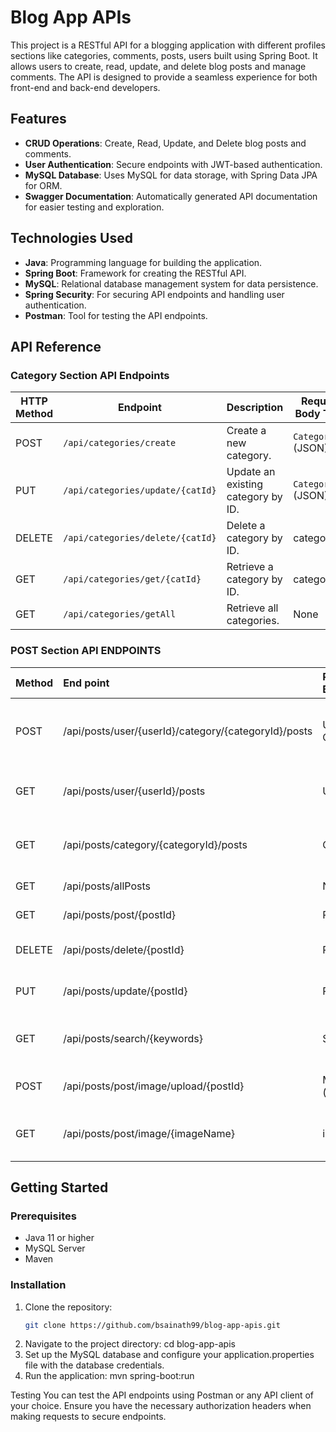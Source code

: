 # Blog App APIs

This project is a RESTful API for a blogging application with different profiles sections like categories, comments, posts, users built using Spring Boot. It allows users to create, read, update, and delete blog posts and manage comments. The API is designed to provide a seamless experience for both front-end and back-end developers.


## Features

- **CRUD Operations**: Create, Read, Update, and Delete blog posts and comments.
- **User Authentication**: Secure endpoints with JWT-based authentication.
- **MySQL Database**: Uses MySQL for data storage, with Spring Data JPA for ORM.
- **Swagger Documentation**: Automatically generated API documentation for easier testing and exploration.
  
## Technologies Used

- **Java**: Programming language for building the application.
- **Spring Boot**: Framework for creating the RESTful API.
- **MySQL**: Relational database management system for data persistence.
- **Spring Security**: For securing API endpoints and handling user authentication.
- **Postman**: Tool for testing the API endpoints.

## API Reference

### Category Section API Endpoints

| HTTP Method | Endpoint                    | Description                                      | Request Body Type        |
|-------------|-----------------------------|--------------------------------------------------|--------------------------|
| POST        | `/api/categories/create`    | Create a new category.                          | `CategoryDTO` (JSON)     |
| PUT         | `/api/categories/update/{catId}` | Update an existing category by ID.               | `CategoryDTO` (JSON)     |
| DELETE      | `/api/categories/delete/{catId}` | Delete a category by ID.                        | categoryID                   |
| GET         | `/api/categories/get/{catId}`    | Retrieve a category by ID.                      | categoryID                     |
| GET         | `/api/categories/getAll`         | Retrieve all categories.                        | None                     |


### POST Section API ENDPOINTS 

| Method     | End point | Request Body | Description |
| :-------- | :------- | :--------------| :------------------------- |
| POST | /api/posts/user/{userId}/category/{categoryId}/posts	  | UserID, CategoryID | Create a new post under a user and category  |
| GET | /api/posts/user/{userId}/posts  | UserID | Get all posts by a specific user  |
| GET | /api/posts/category/{categoryId}/posts  | CategoryID | Get all posts in a specific category  |
| GET | /api/posts/allPosts  | N/A | Get all posts  |
| GET |/api/posts/post/{postId}  | PostID | Get a post by its ID  |
| DELETE | /api/posts/delete/{postId}  | PostID | Delete a post by its ID  |
| PUT | /api/posts/update/{postId}  | PostID | Update a post by its ID  |
| GET | /api/posts/search/{keywords}  | String |Search for posts by title keywords  |
| POST | 	/api/posts/post/image/upload/{postId}  | MultipartFile (image) | Upload an image for a post  |
| GET | /api/posts/post/image/{imageName}  | imageName |	Download a post's image by filename |


## Getting Started

### Prerequisites

- Java 11 or higher
- MySQL Server
- Maven

### Installation

1. Clone the repository:
   ```bash
   git clone https://github.com/bsainath99/blog-app-apis.git
2. Navigate to the project directory:
  cd blog-app-apis
3. Set up the MySQL database and configure your application.properties file with the database credentials.
4. Run the application:
  mvn spring-boot:run




Testing
You can test the API endpoints using Postman or any API client of your choice. Ensure you have the necessary authorization headers when making requests to secure endpoints.
